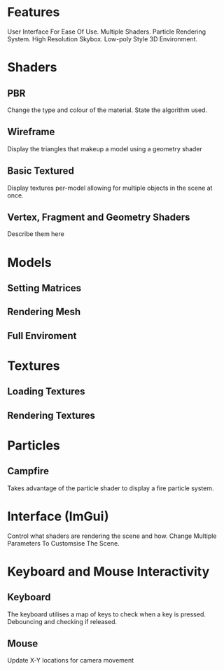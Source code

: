 # Features
User Interface For Ease Of Use. 
Multiple Shaders. 
Particle Rendering System. 
High Resolution Skybox. 
Low-poly Style 3D Environment. 

# Shaders
## PBR
Change the type and colour of the material. 
State the algorithm used. 
## Wireframe
Display the triangles that makeup a model using a geometry shader
## Basic Textured
Display textures per-model allowing for multiple objects in the scene at once.

## Vertex, Fragment and Geometry Shaders
Describe them here

# Models
## Setting Matrices
## Rendering Mesh
## Full Enviroment

# Textures
## Loading Textures
## Rendering Textures

# Particles
## Campfire
Takes advantage of the particle shader to display a fire particle system. 

# Interface (ImGui)
Control what shaders are rendering the scene and how. 
Change Multiple Parameters To Customsise The Scene.


# Keyboard and Mouse Interactivity
## Keyboard
The keyboard utilises a map of keys to check when a key is pressed. 
Debouncing and checking if released. 
## Mouse
Update X-Y locations for camera movement

# 










